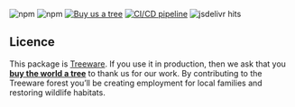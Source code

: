 ![npm](https://img.shields.io/npm/v/@andatoshiki/toshiki-proxypool-ui)
![npm](https://img.shields.io/npm/dm/@andatoshiki/toshiki-proxypool-ui)
[![Buy us a tree](https://img.shields.io/badge/Treeware-%F0%9F%8C%B3-lightgreen)](https://plant.treeware.earth/andatoshiki/toshiki-proxypool-ui)
[![CI/CD pipeline](https://github.com/andatoshiki/toshiki-proxypool-ui/actions/workflows/npm.yml/badge.svg)](https://github.com/andatoshiki/toshiki-proxypool-ui/actions/workflows/npm.yml)
![jsdelivr hits](https://data.jsdelivr.com/v1/package/npm/@andatoshiki/toshiki-proxypool-ui/badge)

## Licence            

This package is [Treeware](https://treeware.earth). If you use it in production, then we ask that you [**buy the world a tree**](https://plant.treeware.earth/andatoshiki/toshiki-proxypool-ui) to thank us for our work. By contributing to the Treeware forest you’ll be creating employment for local families and restoring wildlife habitats.